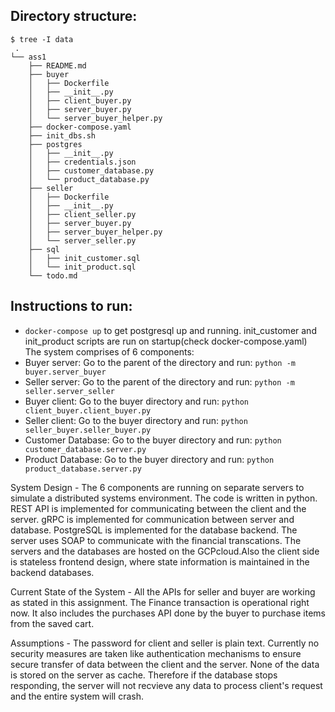 ## Directory structure:
```
$ tree -I data
 .
└── ass1
    ├── README.md
    ├── buyer
    │   ├── Dockerfile
    │   ├── __init__.py
    │   ├── client_buyer.py
    │   ├── server_buyer.py
    │   └── server_buyer_helper.py
    ├── docker-compose.yaml
    ├── init_dbs.sh
    ├── postgres
    │   ├── __init__.py
    │   ├── credentials.json
    │   ├── customer_database.py
    │   └── product_database.py
    ├── seller
    │   ├── Dockerfile
    │   ├── __init__.py
    │   ├── client_seller.py
    │   ├── server_buyer.py
    │   ├── server_buyer_helper.py
    │   └── server_seller.py
    ├── sql
    │   ├── init_customer.sql
    │   └── init_product.sql
    └── todo.md   
```

## Instructions to run:
- `docker-compose up` to get postgresql up and running. init_customer and init_product scripts are run on startup(check docker-compose.yaml)
The system comprises of 6 components:
- Buyer server: Go to the parent of the directory and run: `python -m buyer.server_buyer`
- Seller server: Go to the parent of the directory and run: `python -m seller.server_seller`
- Buyer client: Go to the buyer directory and run: `python client_buyer.client_buyer.py`
- Seller client: Go to the buyer directory and run: `python seller_buyer.seller_buyer.py`
- Customer Database: Go to the buyer directory and run: `python customer_database.server.py`
- Product Database: Go to the buyer directory and run: `python product_database.server.py`

System Design - The 6 components are running on separate servers to simulate a distributed systems environment. The code is written in python. REST API is implemented for communicating between the client and the server. gRPC is implemented for communication between server and database. PostgreSQL is implemented for the database backend. The server uses SOAP to communicate with the financial transcations. The servers and the databases are hosted on the GCPcloud.Also the client side is stateless frontend design, where state information is maintained in the backend databases.

Current State of the System - All the APIs for seller and buyer are working as stated in this assignment. The Finance transaction is operational right now. It also includes the purchases API done by the buyer to purchase items from the saved cart.

Assumptions - The password for client and seller is plain text. Currently no security measures are taken like authentication mechanisms to ensure secure transfer of data between the client and the server. None of the data is stored on the server as cache. Therefore if the database stops responding, the server will not recvieve any data to process client's request and the entire system will crash.



